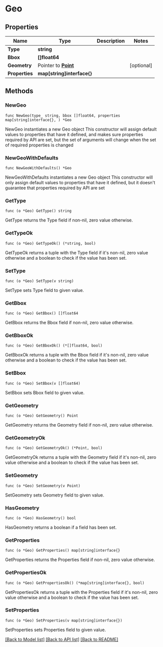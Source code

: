 # Geo

## Properties

Name | Type | Description | Notes
------------ | ------------- | ------------- | -------------
**Type** | **string** |  | 
**Bbox** | **[]float64** |  | 
**Geometry** | Pointer to [**Point**](Point.md) |  | [optional] 
**Properties** | **map[string]interface{}** |  | 

## Methods

### NewGeo

`func NewGeo(type_ string, bbox []float64, properties map[string]interface{}, ) *Geo`

NewGeo instantiates a new Geo object
This constructor will assign default values to properties that have it defined,
and makes sure properties required by API are set, but the set of arguments
will change when the set of required properties is changed

### NewGeoWithDefaults

`func NewGeoWithDefaults() *Geo`

NewGeoWithDefaults instantiates a new Geo object
This constructor will only assign default values to properties that have it defined,
but it doesn't guarantee that properties required by API are set

### GetType

`func (o *Geo) GetType() string`

GetType returns the Type field if non-nil, zero value otherwise.

### GetTypeOk

`func (o *Geo) GetTypeOk() (*string, bool)`

GetTypeOk returns a tuple with the Type field if it's non-nil, zero value otherwise
and a boolean to check if the value has been set.

### SetType

`func (o *Geo) SetType(v string)`

SetType sets Type field to given value.


### GetBbox

`func (o *Geo) GetBbox() []float64`

GetBbox returns the Bbox field if non-nil, zero value otherwise.

### GetBboxOk

`func (o *Geo) GetBboxOk() (*[]float64, bool)`

GetBboxOk returns a tuple with the Bbox field if it's non-nil, zero value otherwise
and a boolean to check if the value has been set.

### SetBbox

`func (o *Geo) SetBbox(v []float64)`

SetBbox sets Bbox field to given value.


### GetGeometry

`func (o *Geo) GetGeometry() Point`

GetGeometry returns the Geometry field if non-nil, zero value otherwise.

### GetGeometryOk

`func (o *Geo) GetGeometryOk() (*Point, bool)`

GetGeometryOk returns a tuple with the Geometry field if it's non-nil, zero value otherwise
and a boolean to check if the value has been set.

### SetGeometry

`func (o *Geo) SetGeometry(v Point)`

SetGeometry sets Geometry field to given value.

### HasGeometry

`func (o *Geo) HasGeometry() bool`

HasGeometry returns a boolean if a field has been set.

### GetProperties

`func (o *Geo) GetProperties() map[string]interface{}`

GetProperties returns the Properties field if non-nil, zero value otherwise.

### GetPropertiesOk

`func (o *Geo) GetPropertiesOk() (*map[string]interface{}, bool)`

GetPropertiesOk returns a tuple with the Properties field if it's non-nil, zero value otherwise
and a boolean to check if the value has been set.

### SetProperties

`func (o *Geo) SetProperties(v map[string]interface{})`

SetProperties sets Properties field to given value.



[[Back to Model list]](../README.md#documentation-for-models) [[Back to API list]](../README.md#documentation-for-api-endpoints) [[Back to README]](../README.md)


